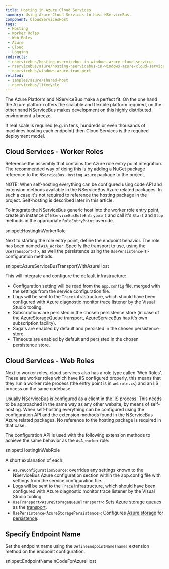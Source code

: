 ```yaml
---
title: Hosting in Azure Cloud Services
summary: Using Azure Cloud Services to host NServiceBus.
component: CloudServicesHost
tags:
 - Hosting
 - Worker Roles
 - Web Roles
 - Azure
 - Cloud
 - Logging
redirects:
 - nservicebus/hosting-nservicebus-in-windows-azure-cloud-services
 - nservicebus/azure/hosting-nservicebus-in-windows-azure-cloud-services
 - nservicebus/windows-azure-transport
related:
 - samples/azure/shared-host
 - nservicebus/lifecycle
---
```


The Azure Platform and NServiceBus make a perfect fit. On the one hand the Azure platform offers the scalable and flexible platform required, on the other hand NServiceBus makes development on this highly distributed environment a breeze.

If real scale is required (e.g. in tens, hundreds or even thousands of machines hosting each endpoint) then Cloud Services is the required deployment model.


## Cloud Services - Worker Roles

Reference the assembly that contains the Azure role entry point integration. The recommended way of doing this is by adding a NuGet package reference to the `NServiceBus.Hosting.Azure` package to the project.

NOTE: When self-hosting everything can be configured using code API and extension methods available in the NServiceBus Azure related packages. In such a case it's not required to reference the hosting package in the project. Self-hosting is described later in this article.

To integrate the NServiceBus generic host into the worker role entry point, create an instance of `NServiceBusRoleEntrypoint` and call it's `Start` and `Stop` methods in the appropriate `RoleEntryPoint` override.

snippet:HostingInWorkerRole

Next to starting the role entry point, define the endpoint behavior. The role has been named `AsA_Worker`. Specify the transport to use, using the `UseTransport<T>`, as well the persistence using the `UsePersistence<T>` configuration methods.

snippet:AzureServiceBusTransportWithAzureHost

This will integrate and configure the default infrastructure:

 * Configuration setting will be read from the `app.config` file, merged with the settings from the service configuration file.
 * Logs will be sent to the `Trace` infrastructure, which should have been configured with Azure diagnostic monitor trace listener by the Visual Studio tooling.
 * Subscriptions are persisted in the chosen persistence store (in case of the AzureStorageQueue transport, AzureServiceBus has it's own subscription facility).
 * Saga's are enabled by default and persisted in the chosen persistence store.
 * Timeouts are enabled by default and persisted in the chosen persistence store.


## Cloud Services - Web Roles

Next to worker roles, cloud services also has a role type called 'Web Roles'. These are worker roles which have IIS configured properly, this means that they run a worker role process (the entry point is in `webrole.cs`) and an IIS process on the same codebase.

Usually NServiceBus is configured as a client in the IIS process. This needs to be approached in the same way as any other website, by means of self-hosting. When self-hosting everything can be configured using the configuration API and the extension methods found in the NServiceBus Azure related packages. No reference to the hosting package is required in that case.

The configuration API is used with the following extension methods to achieve the same behavior as the `AsA_worker` role:

snippet:HostingInWebRole

A short explanation of each:

 * `AzureConfigurationSource`: overrides any settings known to the NServiceBus Azure configuration section within the app.config file with settings from the service configuration file.
 *  Logs will be sent to the `Trace` infrastructure, which should have been configured with Azure diagnostic monitor trace listener by the Visual Studio tooling.
 * `UseTransport<AzureStorageQueueTransport>`: Sets [Azure storage queues](/nservicebus/azure-storage-queues/) as the [transport](/nservicebus/transports).
 * `UsePersistence<AzureStoragePersistence>`: Configures [Azure storage](/nservicebus/azure-storage-persistence/) for [persistence](/nservicebus/persistence).


## Specify Endpoint Name

Set the endpoint name using the `DefineEndpointName(name)` extension method on the endpoint configuration.

snippet:EndpointNameInCodeForAzureHost
